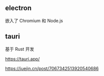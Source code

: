 

## electron

嵌入了 Chromium 和 Node.js

## tauri

基于 Rust 开发

https://tauri.app/

https://juejin.cn/post/7067342513920540686
